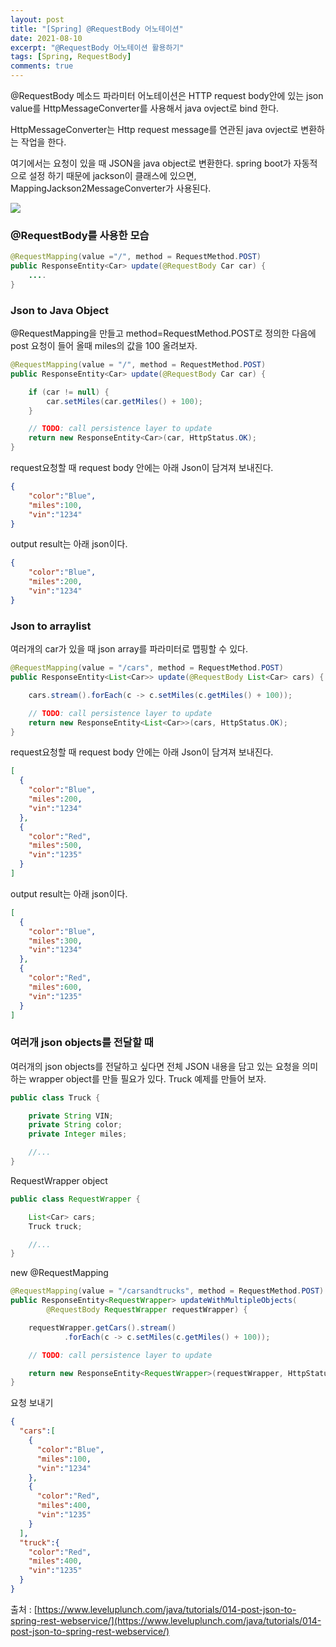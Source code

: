 ```yaml
---
layout: post
title: "[Spring] @RequestBody 어노테이션"
date: 2021-08-10
excerpt: "@RequestBody 어노테이션 활용하기"
tags: [Spring, RequestBody]
comments: true
---
```

@RequestBody 메소드 파라미터 어노테이션은 HTTP request body안에 있는 json value를 HttpMessageConverter를 사용해서 java ovject로 bind 한다. 

HttpMessageConverter는 Http request message를 연관된 java ovject로 변환하는 작업을 한다. 

여기에서는 요청이 있을 때 JSON을 java object로 변환한다. spring boot가 자동적으로 설정 하기 때문에 jackson이 클래스에 있으면, MappingJackson2MessageConverter가 사용된다. 

<img src ="https://eunmik.github.io/bonita.github.io/assets/img/2021/0810/img1.png" />

### @RequestBody를 사용한 모습

```java
@RequestMapping(value ="/", method = RequestMethod.POST)
public ResponseEntity<Car> update(@RequestBody Car car) {
	....
}
```

### Json to Java Object

@RequestMapping을 만들고 method=RequestMethod.POST로 정의한 다음에 post 요청이 들어 올때 miles의 값을 100 올려보자. 

```java
@RequestMapping(value = "/", method = RequestMethod.POST)
public ResponseEntity<Car> update(@RequestBody Car car) {

    if (car != null) {
        car.setMiles(car.getMiles() + 100);
    }

    // TODO: call persistence layer to update
    return new ResponseEntity<Car>(car, HttpStatus.OK);
}
```

request요청할 때 request body 안에는 아래 Json이 담겨져 보내진다. 

```json
{
    "color":"Blue",
    "miles":100,
    "vin":"1234"
}
```

output result는 아래 json이다. 

```json
{
    "color":"Blue",
    "miles":200,
    "vin":"1234"
}
```

### Json to arraylist

여러개의 car가 있을 때 json array를 파라미터로 맵핑할 수 있다. 

```java
@RequestMapping(value = "/cars", method = RequestMethod.POST)
public ResponseEntity<List<Car>> update(@RequestBody List<Car> cars) {

    cars.stream().forEach(c -> c.setMiles(c.getMiles() + 100));

    // TODO: call persistence layer to update
    return new ResponseEntity<List<Car>>(cars, HttpStatus.OK);
}
```

request요청할 때 request body 안에는 아래 Json이 담겨져 보내진다. 

```json
[
  {
    "color":"Blue",
    "miles":200,
    "vin":"1234"
  },
  {
    "color":"Red",
    "miles":500,
    "vin":"1235"
  }
]
```

output result는 아래 json이다. 

```json
[
  {
    "color":"Blue",
    "miles":300,
    "vin":"1234"
  },
  {
    "color":"Red",
    "miles":600,
    "vin":"1235"
  }
]
```

### 여러개 json objects를 전달할 때

여러개의 json objects를 전달하고 싶다면 전체 JSON 내용을 담고 있는 요청을 의미하는 wrapper object를 만들 필요가 있다.  Truck 예제를 만들어 보자. 

```java
public class Truck {

    private String VIN;
    private String color;
    private Integer miles;

    //...
}
```

RequestWrapper object

```java
public class RequestWrapper {

    List<Car> cars;
    Truck truck;

    //...
}
```

new @RequestMapping 

```java
@RequestMapping(value = "/carsandtrucks", method = RequestMethod.POST)
public ResponseEntity<RequestWrapper> updateWithMultipleObjects(
        @RequestBody RequestWrapper requestWrapper) {

    requestWrapper.getCars().stream()
            .forEach(c -> c.setMiles(c.getMiles() + 100));

    // TODO: call persistence layer to update

    return new ResponseEntity<RequestWrapper>(requestWrapper, HttpStatus.OK);
}
```

요청 보내기 

```json
{
  "cars":[
    {
      "color":"Blue",
      "miles":100,
      "vin":"1234"
    },
    {
      "color":"Red",
      "miles":400,
      "vin":"1235"
    }
  ],
  "truck":{
    "color":"Red",
    "miles":400,
    "vin":"1235"
  }
}
```

출처 : [https://www.leveluplunch.com/java/tutorials/014-post-json-to-spring-rest-webservice/](https://www.leveluplunch.com/java/tutorials/014-post-json-to-spring-rest-webservice/)

